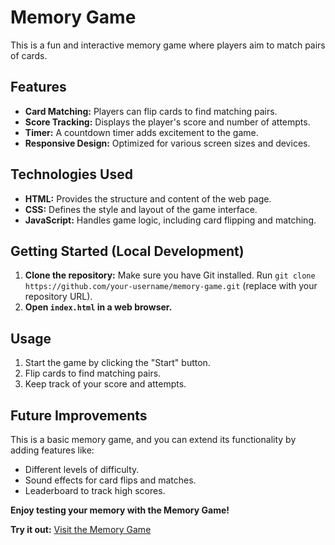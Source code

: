 # Memory Game

This is a fun and interactive memory game where players aim to match pairs of cards.

## Features

- **Card Matching:** Players can flip cards to find matching pairs.
- **Score Tracking:** Displays the player's score and number of attempts.
- **Timer:** A countdown timer adds excitement to the game.
- **Responsive Design:** Optimized for various screen sizes and devices.

## Technologies Used

- **HTML:** Provides the structure and content of the web page.
- **CSS:** Defines the style and layout of the game interface.
- **JavaScript:** Handles game logic, including card flipping and matching.

## Getting Started (Local Development)

1. **Clone the repository:** Make sure you have Git installed. Run `git clone https://github.com/your-username/memory-game.git` (replace with your repository URL).
2. **Open `index.html` in a web browser.**

## Usage

1. Start the game by clicking the "Start" button.
2. Flip cards to find matching pairs.
3. Keep track of your score and attempts.

## Future Improvements

This is a basic memory game, and you can extend its functionality by adding features like:

- Different levels of difficulty.
- Sound effects for card flips and matches.
- Leaderboard to track high scores.

**Enjoy testing your memory with the Memory Game!**

**Try it out:** [Visit the Memory Game](https://your-app-link.com)
